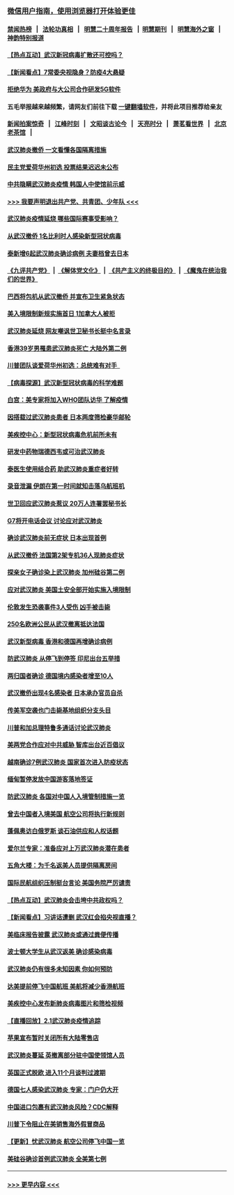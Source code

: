 ### [微信用户指南，使用浏览器打开体验更佳](https://github.com/gfw-breaker/banned-news1/blob/master/indexes/wechat-guide.md?t=0)
#### [禁闻热榜](热点新闻.md?t=0)  &nbsp;&nbsp;|&nbsp;&nbsp; [法轮功真相](https://github.com/gfw-breaker/truth/blob/master/README.md?t=0) &nbsp;&nbsp;|&nbsp;&nbsp; [明慧二十周年报告](https://github.com/gfw-breaker/mh-reports/blob/master/README.md?t=0) &nbsp;&nbsp;|&nbsp;&nbsp;[明慧期刊](https://github.com/gfw-breaker/mh-qikan) &nbsp;&nbsp;|&nbsp;&nbsp; [明慧海外之窗](https://github.com/gfw-breaker/mh-news/blob/master/README.md?t=0) &nbsp;&nbsp;|&nbsp;&nbsp; [神韵特别报道](https://github.com/gfw-breaker/mh-news/blob/master/shenyun.md?t=0)
#### [【热点互动】武汉新冠病毒扩散还可控吗？](../pages/nsc418/n11844750.md?t=02051411) 
#### [【新闻看点】7常委央视隐身？防疫4大悬疑](../pages/nsc418/n11844611.md?t=02051411) 
#### [拒绝华为 美政府与大公司合作研发5G软件](../pages/nsc418/n11844625.md?t=02051411) 
#### 五毛举报越来越频繁，请网友们前往下载 [一键翻墙软件](https://github.com/gfw-breaker/ssr-accounts)，并将此项目推荐给亲友
#### [新闻拍案惊奇](https://github.com/gfw-breaker/banned-news1/blob/master/pages/link4.md) &nbsp;&nbsp;|&nbsp;&nbsp; [江峰时刻](https://github.com/gfw-breaker/banned-news1/blob/master/pages/link4.md) &nbsp;&nbsp;|&nbsp;&nbsp; [文昭谈古论今](https://github.com/gfw-breaker/banned-news1/blob/master/pages/link4.md) &nbsp;&nbsp;|&nbsp;&nbsp; [天亮时分](https://github.com/gfw-breaker/banned-news1/blob/master/pages/link4.md) &nbsp;&nbsp;|&nbsp;&nbsp; [萧茗看世界](https://github.com/gfw-breaker/banned-news1/blob/master/pages/link4.md) &nbsp;&nbsp;|&nbsp;&nbsp; [北京老茶馆](https://github.com/gfw-breaker/banned-news1/blob/master/pages/link4.md) &nbsp;&nbsp;|&nbsp;&nbsp; 
#### [武汉肺炎撤侨 一文看懂各国隔离措施](../pages/nsc418/n11844216.md?t=02051411) 
#### [民主党爱荷华州初选 投票结果迟迟未公布](../pages/nsc418/n11844207.md?t=02051411) 
#### [中共隐瞒武汉肺炎疫情 韩国人中使馆前示威](../pages/nsc418/n11844084.md?t=02051411) 
#### [>>> 我要声明退出共产党、共青团、少年队 <<<](https://github.com/begood0513/goodnews/blob/master/quit/letter.md) 
#### [武汉肺炎疫情延烧 哪些国际赛事受影响？](../pages/nsc418/n11843958.md?t=02051411) 
#### [从武汉撤侨 1名比利时人感染新型冠状病毒](../pages/nsc418/n11843977.md?t=02051411) 
#### [泰新增6起武汉肺炎确诊病例 夫妻档曾去日本](../pages/nsc418/n11843900.md?t=02051411) 
#### [《九评共产党》](https://github.com/begood0513/9ping.md/blob/master/README.md) &nbsp;|&nbsp; [《解体党文化》](../../../../jtdwh.md/blob/master/README.md)  &nbsp;|&nbsp; [《共产主义的终极目的》](../../../../gczydzjmd.md/blob/master/README.md) &nbsp;|&nbsp; [《魔鬼在统治我们的世界》](../../../../mgztzwmdsj.md/blob/master/README.md) 
#### [巴西将包机从武汉撤侨 并宣布卫生紧急状态](../pages/nsc418/n11843418.md?t=02051411) 
#### [美入境限制新规实施首日 1加拿大人被拒](../pages/nsc418/n11843058.md?t=02051411) 
#### [武汉肺炎延烧 网友嘲讽世卫秘书长挺中名言录](../pages/nsc418/n11843056.md?t=02051411) 
#### [香港39岁男罹患武汉肺炎死亡 大陆外第二例](../pages/nsc418/n11843026.md?t=02051411) 
#### [川普团队谈爱荷华州初选：总统难有对手  ](../pages/nsc418/n11842867.md?t=02051411) 
#### [【病毒探源】武汉新型冠状病毒的科学难题](../pages/nsc418/n11842176.md?t=02051411) 
#### [白宫：美专家将加入WHO团队访华 了解疫情](../pages/nsc418/n11842198.md?t=02051411) 
#### [因搭载过武汉肺炎患者 日本两度筛检豪华邮轮](../pages/nsc418/n11842447.md?t=02051411) 
#### [美疾控中心：新型冠状病毒危机前所未有](../pages/nsc418/n11842406.md?t=02051411) 
#### [研发中药物瑞德西韦或可治武汉肺炎](../pages/nsc418/n11842100.md?t=02051411) 
#### [泰医生使用结合药 助武汉肺炎重症者好转](../pages/nsc418/n11842096.md?t=02051411) 
#### [录音泄漏 伊朗在第一时间就知击落乌航班机](../pages/nsc418/n11842002.md?t=02051411) 
#### [世卫回应武汉肺炎惹议 20万人连署罢秘书长](../pages/nsc418/n11841664.md?t=02051411) 
#### [G7将开电话会议 讨论应对武汉肺炎](../pages/nsc418/n11841658.md?t=02051411) 
#### [确诊武汉肺炎前无症状 日本出现首例](../pages/nsc418/n11841567.md?t=02051411) 
#### [从武汉撤侨 法国第2架专机36人现肺炎症状](../pages/nsc418/n11841382.md?t=02051411) 
#### [探亲女子确诊染上武汉肺炎 加州硅谷第二例](../pages/nsc418/n11839784.md?t=02051411) 
#### [应对武汉肺炎 美国土安全部开始实施入境限制](../pages/nsc418/n11839729.md?t=02051411) 
#### [伦敦发生恐袭事件3人受伤 凶手被击毙](../pages/nsc418/n11839442.md?t=02051411) 
#### [250名欧洲公民从武汉撤离抵达法国](../pages/nsc418/n11839438.md?t=02051411) 
#### [武汉新型病毒 香港和德国再增确诊病例](../pages/nsc418/n11839381.md?t=02051411) 
#### [防武汉肺炎 从停飞到停签 印尼出台五举措](../pages/nsc418/n11839282.md?t=02051411) 
#### [两归国者确诊 德国境内感染者增至10人](../pages/nsc418/n11839164.md?t=02051411) 
#### [武汉撤侨出现4名感染者 日本承办官员自杀](../pages/nsc418/n11839044.md?t=02051411) 
#### [传美军空袭也门击毙基地组织分支头目](../pages/nsc418/n11839210.md?t=02051411) 
#### [川普和加总理特鲁多通话讨论武汉肺炎](../pages/nsc418/n11839128.md?t=02051411) 
#### [美两党合作应对中共威胁 智库出台近百倡议](../pages/nsc418/n11838437.md?t=02051411) 
#### [越南确诊7例武汉肺炎 国家首次进入防疫状态](../pages/nsc418/n11838860.md?t=02051411) 
#### [缅甸暂停发放中国游客落地签证](../pages/nsc418/n11838730.md?t=02051411) 
#### [防武汉肺炎 各国对中国人入境管制措施一览](../pages/nsc418/n11838726.md?t=02051411) 
#### [曾去中国者入境美国 航空公司将执行新规则](../pages/nsc418/n11838375.md?t=02051411) 
#### [蓬佩奥访白俄罗斯 谈石油供应和人权话题](../pages/nsc418/n11838242.md?t=02051411) 
#### [爱尔兰专家：准备应对上万武汉肺炎潜在患者](../pages/nsc418/n11837978.md?t=02051411) 
#### [五角大楼：为千名返美人员提供隔离房间](../pages/nsc418/n11837831.md?t=02051411) 
#### [国际民航组织压制挺台言论 美国务院严厉谴责](../pages/nsc418/n11837791.md?t=02051411) 
#### [【热点互动】武汉肺炎会击垮中共政权吗？](../pages/nsc418/n11837779.md?t=02051411) 
#### [【新闻看点】习讲话遭删 武汉红会掐央视直播？](../pages/nsc418/n11837573.md?t=02051411) 
#### [美临床报告披露 武汉肺炎或通过粪便传播](../pages/nsc418/n11837626.md?t=02051411) 
#### [波士顿大学生从武汉返美 确诊感染病毒](../pages/nsc418/n11837580.md?t=02051411) 
#### [武汉肺炎仍有很多未知因素 你如何预防](../pages/nsc418/n11837666.md?t=02051411) 
#### [达美提前停飞中国航班 美航将减少香港航班](../pages/nsc418/n11837649.md?t=02051411) 
#### [美疾控中心发布新肺炎病毒图片和筛检视频](../pages/nsc418/n11837491.md?t=02051411) 
#### [【直播回放】2.1武汉肺炎疫情追踪](../pages/nsc418/n11837232.md?t=02051411) 
#### [苹果宣布暂时关闭所有大陆零售店](../pages/nsc418/n11837097.md?t=02051411) 
#### [武汉肺炎蔓延 英撤离部分驻中国使领馆人员](../pages/nsc418/n11837061.md?t=02051411) 
#### [英国正式脱欧 进入11个月谈判过渡期](../pages/nsc418/n11836911.md?t=02051411) 
#### [德国七人感染武汉肺炎 专家：门户仍大开](../pages/nsc418/n11836344.md?t=02051411) 
#### [中国进口包裹有武汉肺炎风险？CDC解释](../pages/nsc418/n11836321.md?t=02051411) 
#### [川普下令阻止在美销售海外假冒商品](../pages/nsc418/n11836261.md?t=02051411) 
#### [【更新】忧武汉肺炎 航空公司停飞中国一览](../pages/nsc418/n11835931.md?t=02051411) 
#### [美硅谷确诊首例武汉肺炎 全美第七例](../pages/nsc418/n11836093.md?t=02051411) 

----
#### [ >>> 更早内容 <<< ](../indexes/nsc418-earlier.md)
